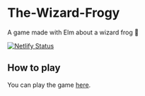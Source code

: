 # The-Wizard-Frogy
A game made with Elm about a wizard frog 🐸

[![Netlify Status](https://api.netlify.com/api/v1/badges/2b8beb65-50df-462a-8a8e-2890ac4ad00a/deploy-status)](https://app.netlify.com/sites/the-wizard-frogy/deploys)

## How to play

You can play the game [here](https://the-wizard-frogy.netlify.app/frogy).